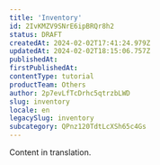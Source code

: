 ```yaml
---
title: 'Inventory'
id: 2IvKMZV9SNrE6ipBRQr8h2
status: DRAFT
createdAt: 2024-02-02T17:41:24.979Z
updatedAt: 2024-02-02T18:15:06.757Z
publishedAt: 
firstPublishedAt: 
contentType: tutorial
productTeam: Others
author: 2p7evLfTcDrhc5qtrzbLWD
slug: inventory
locale: en
legacySlug: inventory
subcategory: QPnz120TdtLcXSh65c4Gs
---
```


<div class="alert alert-warning">
Content in translation.
